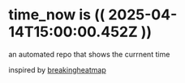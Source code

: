 # time_now is (( 2025-04-14T15:00:00.452Z ))

an automated repo that shows the currnent time

inspired by [breakingheatmap](https://github.com/breakingheatmap/breakingheatmap)